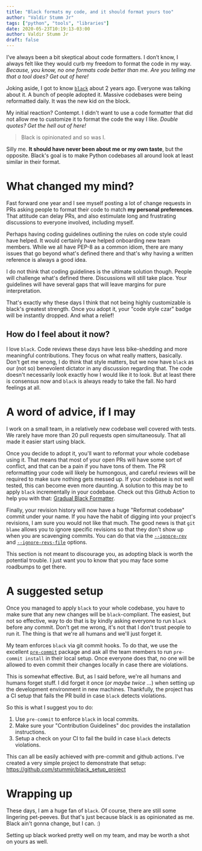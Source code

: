 ```yaml
---
title: "Black formats my code, and it should format yours too"
author: "Valdir Stumm Jr"
tags: ["python", "tools", "libraries"]
date: 2020-05-23T10:19:13-03:00
author: Valdir Stumm Jr
draft: false
---
```


I’ve always been a bit skeptical about code formatters. I don’t know, I always felt like
they would curb my freedom to format the code in my way. *Because, you know, no one formats code
better than me. Are you telling me that a tool does? Get out of here!*

Joking aside, I got to know [`black`](https://github.com/psf/black) about 2 years ago.
Everyone was talking about it. A bunch of people adopted it.
Massive codebases were being reformatted daily. It was the new kid on the block.

My initial reaction? Contempt. I didn't want to use a code formatter that did not allow me to customize
it to format the code the way I like. *Double quotes? Get the hell out of here!*

> Black is opinionated and so was I.

Silly me. **It should have never been about me or my own taste**, but the opposite. Black's goal is
to make Python codebases all around look at least similar in their format.


# What changed my mind?
Fast forward one year and I see myself posting a lot of change requests in PRs asking people
to format their code to match **my personal preferences**. That attitude can delay PRs, and also estimulate
long and frustrating discussions to everyone involved, including myself.

Perhaps having coding guidelines outlining the rules on code style could have helped. It would certainly have
helped onboarding new team members. While we all have PEP-8 as a common idiom, there are many issues that go
beyond what's defined there and that's why having a written reference is always a good idea.

I do not think that coding guidelines is the ultimate solution though. People will challenge what's defined
there. Discussions will still take place. Your guidelines will have several gaps that will leave margins for
pure interpretation.

That's exactly why these days I think that not being highly customizable is black's greatest strength.
Once you adopt it, your "code style czar" badge will be instantly dropped. And what a relief!


## How do I feel about it now?
I love `black`. Code reviews these days have less bike-shedding and more meaningful contributions. They
focus on what really matters, basically. Don't get me wrong, I do think that style matters, but we now have
`black` as our (not so) benevolent dictator in any discussion regarding that. The code doesn't necessarily
look exactly how I would like it to look. But at least there is consensus now and `black` is always ready
to take the fall. No hard feelings at all.


# A word of advice, if I may
I work on a small team, in a relatively new codebase well covered with tests. We rarely have
more than 20 pull requests open simultaneosuly. That all made it easier start using black.

Once you decide to adopt it, you'll want to reformat your whole codebase using it. That means that
most of your open PRs will have some sort of conflict, and that can be a pain if you have tons of them.
The PR reformatting your code will likely be humongous, and careful reviews will be required to make sure
nothing gets messed up. If your codebase is not well tested, this can become even more daunting.
A solution to this may be to apply `black` incrementally in your codebase. Check out this Github Action
to help you with that: [Gradual Black Formatter](https://github.com/marketplace/actions/gradual-black-formatter).

Finally, your revision history will now have a huge "Reformat codebase" commit under your name. If you have the
habit of digging into your project's revisions, I am sure you would not like that much. The good news is that
`git blame` allows you to ignore specific revisions so that they don't show up when you are scavenging
commits. You can do that via the
[`--ignore-rev`](https://git-scm.com/docs/git-blame#Documentation/git-blame.txt---ignore-revltrevgt) and
[`--ignore-revs-file`](https://git-scm.com/docs/git-blame#Documentation/git-blame.txt---ignore-revs-fileltfilegt)
options.

This section is not meant to discourage you, as adopting black is worth the potential trouble.
I just want you to know that you may face some roadbumps to get there.


# A suggested setup
Once you managed to apply `black` to your whole codebase, you have to make sure that any new changes
will be `black`-compliant. The easiest, but not so effective, way to do that is by kindly asking everyone
to run `black` before any commit. Don't get me wrong, it's not that I don't trust people to run it. The
thing is that we're all humans and we'll just forget it.

My team enforces `black` via git commit hooks. To do that, we use the excellent
[`pre-commit`](https://pre-commit.com/) package and ask all the team members to run `pre-commit install`
in their local setup. Once everyone does that, no one will be allowed to even commit their changes locally
in case there are violations.

This is somewhat effective. But, as I said before, we're all humans and humans forget stuff. I did forget it
once (*or maybe twice ...*) when setting up the development environment in new machines. Thankfully, the
project has a CI setup that fails the PR build in case `black` detects violations.

So this is what I suggest you to do:

1. Use `pre-commit` to enforce `black` in local commits.
2. Make sure your "Contribution Guidelines" doc provides the installation instructions.
3. Setup a check on your CI to fail the build in case `black` detects violations.

This can all be easily achieved with pre-commit and github actions. I've created a very simple
project to demonstrate that setup: https://github.com/stummjr/black_setup_project


# Wrapping up
These days, I am a huge fan of `black`. Of course, there are still some lingering pet-peeves. But that's just because
black is as opinionated as me. Black ain't gonna change, but I can. :)

Setting up black worked pretty well on my team, and may be worth a shot on yours as well.
